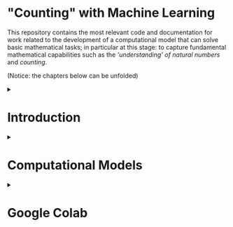 # "Counting" with Machine Learning

This repository contains the most relevant code and documentation for work related to the development of a computational model that can solve basic mathematical tasks; in particular at this stage: to capture fundamental mathematical capabilities such as the *'understanding' of natural numbers* and *counting*. 

(Notice: the chapters below can be unfolded)



<details>
<summary><h1> Introduction  </h1> </summary>
In several meetings, talks and discussions we have discussed different aspects of *counting* extensively already, so here are just some keypoints to keep in mind for the development of a comp. model with the ability to count. 

Counting is the act of determining the number of objects in question. What is the number of objects? One possible answer is to define it by the constraint: Two sets of objects have the same *number* of elements if they have the same cardinality, which means there exists a one-to-one correspondence between the elements.
Numbers in the symbolic or lingual representation can be viewed as intermediate placeholders in order to compare different cardinalities.

<img src="Pics/correspondence.png"  width="220" align="center"> <img src="Pics/intermediate.png"  width="420">

For humans one can distinguish between two ways of determining the number of elements:

<img src="Pics/sub_vs_algo_counting.PNG"  width="480">

The algorithmic counting requires the following steps iteratively:
1) Recognize objects of interest
2) Picking an object of interest, that has not been counted yet
3) Update the counter in internal or external representation of numbers

Point 2. and 3. can be considered to require an internal memory of the agent.

A deeper understanding of numbers though is broadly considered more as gaining the result of counting (number associated with the last object counted), but with linking the result with the cardinality of the set. Unique tests to determine this understanding are not easy to design and any ideas are welcomed.

<img src="Pics/cardinality.png"  width="200">

Other properties of numbers that should be captured by the comp. model are the following invariances:
- Permutation invariance
- Invariance under spatial transformations of the objects


</details>



<details>
<summary><h1> Computational Models </h1> </summary>

The above sketched aspects of counting and the understanding of numbers should be captured by computational models in this project.

### Subitizing
Motivated by the ability of humans to subitize small numbers of objects, the code in [subitizing.py](https://gitlab.com/ssabathiel/ml_counting/blob/master/subitizing.py) was developed, which is able to determine the number of randomly distributed squares with varying size by a one-shot approach where the picture of the squares is passed through a  feed-forward CNN.

<img src="Pics/squares.png"  width="400">

<img src="Pics/sub_result.png"  width="200">

### Picking Objects (Binaries)
Point 2. of the above required steps to algorithmicly count - to decide which objects to pick one by one, has been modeled in a very basic setup of 1-D binary arrays in [RL_pick_1s.ipynb](https://gitlab.com/ssabathiel/ml_counting/blob/master/RL_pick_1s.ipynb) . Therefore the principle of Reinforcement learning with the method of Q-learning has been used. At each time step the whole binary array is given to the agent, whose goal it is to pick every 1 exactly once and without pickin any non-objects (zeros). Picking a binary at a certain position corresponds to an action in the action space. Thus the action space increases with the dimension of the input (not desired for more general setups).

<img src="Pics/pick1s.png"  width="200">
<img src="Pics/pick1s_result.png"  width="250">

### Counting with sequence
To extend the idea of counting from just picking certain objects, the model in [RNN_Counting.ipynb](https://gitlab.com/ssabathiel/ml_counting/blob/master/RNN_Counting.ipynb) is capable of synchronizing each pick with a counting status. This requires an internal memory of the system (to know at which counter one is) and is resolved by using a RNN. In contrast to the picking example above, here the agent does not have the full binary array in sight at each time step, but strides from left to right and has one binary as observation at each time step. Each number is represented by an output node of the RNN.

<img src="Pics/sequ1.png"  width="350">

<img src="Pics/sequ2.png"  width="350">

### A^n B^n 
The code in [AnBn.ipynb](https://gitlab.com/ssabathiel/ml_counting/blob/master/AnBn.ipynb)  reproduces the model and results from the paper [Learning_to_count_wo_counter](https://pdfs.semanticscholar.org/60d1/5a73c5e62caeb8b6b86f9e75c86ea81cbff3.pdf?_ga=2.55709544.2147280421.1547224703-1560358086.1545147070). Here the agent (non-RL) is exposed to a sequence of n 'A's followed by n 'B's (in my case 'A'->1,'B'->0). At each time step only one character is shown to the system. The goal of the agent is predict the next character at each time step. For the 'A's this is not possible, since the model cannot know how many 'A's there are going to be, but since there are as many 'Bs' as 'As' (which it has seen), it can in principle predict the number of 'Bs' before terminating.
<img src="Pics/AnBn.png"  width="400">


### RL with RNN and limited field of view
This model should combine many of the above stated and implemented aspects of counting. It is the main project now and should be the basis for an agent in a more human-like environment. 
The set-up of the model is is as followed:
An agent has a limited field of view (cannot see the whole state at each instant of time) of a 1|2-D binary. The possible actions of the agents are: Picking, Stopping, Moving attention/field of view to left, --|-- to the right, picking a number of the number sequence. There are several reasons why a limited visual field is modeled: First it mimics the visual field of humans. Second it reduces the amount of data, that has to processed at each time instant. Third it can focus only on relevant parts of the input. Fourth, a fixed size of visual field can be inbedded in environments of any size and are thus easier to generalize.  To remember at which counter the agent is and to wich regions to look at the agent is required to have an internal memory, which is modeled by a RNN. The learning process is based on reinforcement learning.

In prospect for a publication of the work, a succsessful model of this kind would capture the following novel or state-of-the-art aspects:
- Most other published counting models, the agent's main challange is the 'Which-object-to-pick-next' challenge and updating an external memory (e.g. shifting an external counter to the right, each time it picks an object, which correspons more to a reaction game). In our approach the agent has an internal memory modeled by the RNN, which keeps track of the current counter and needs to find an internal representation for that.
- Most application of RL-algorithms so far are focused on markov-processes, where the optimal action can be chosen just from the current state of the world. Some problems however require a memory from the history of the events in order to solve a problem, such as counting.
- It is in line with current trends of machine learning to process both, static and dynamic input sequentially instead of all in one 'shot': For static input, such as object recognition in images, with attention shifting and for dynamic input (e.g. videos) by taking only the current image as input, but having information about the past images without saving and stacking them together.
- It is a  step towards the agent in human-like environment (limited visual field, internal memory...)
 
This model is in progress right now: [RL_RNN_moving_picking_counting.ipynb](https://gitlab.com/ssabathiel/ml_counting/blob/master/RL_RNN_moving_picking_counting.ipynb)

#### 1D scatch of the model and its environment
<img src="Pics/RL_RNN.png"  width="350">

#### Possible 2D extension, size of visual field might also be adaptable by the agent
<img src="Pics/RL_RNN_2D_1.png"  width="350"> <img src="Pics/RL_RNN_2D_2.png"  width="350">



</details>




<details>
<summary><h1> Google Colab  </h1> </summary>
Personally I use the service of 'Google Colab' to run the code, which I can highly recommend for performance reason. 
It offers to use the GPUs from Google remotely via their Jupyter notebook environment. Using the GPUs the training of NNs can run
about 30 times faster, which can boost the developing process vastly. Just recently they further added the option to use their TPUs (Tensor Processing Units), which
accelerates the performance by another factor of 10, as far as I experienced it.

The use of it is as simple as it could be:
If you are signed in your google account go to [Google Colab](https://colab.research.google.com), insert your code or open an existing notebook and you can run it immediately.
You can change the processor used for your code by entering 'Runtime'-'Change Runtime type' and choose either CPU, GPU or TPU. 
One drawback however is, that google has access to any files one puts on google drive (that's where the files from Colab are stored). So we might consider this at any stage of the project.

</details>




